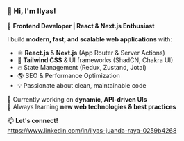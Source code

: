 ### 👋 Hi, I'm Ilyas!  

🚀 **Frontend Developer | React & Next.js Enthusiast**  

I build **modern, fast, and scalable web applications** with:  
- ⚛️ **React.js** & **Next.js** (App Router & Server Actions)  
- 🎨 **Tailwind CSS** & UI frameworks (ShadCN, Chakra UI)  
- 🔥 State Management (Redux, Zustand, Jotai)  
- 🌎 SEO & Performance Optimization  
- 💡 Passionate about clean, maintainable code  

📌 Currently working on **dynamic, API-driven UIs**  
📖 Always learning **new web technologies & best practices**  

📫 **Let's connect!**  
https://www.linkedin.com/in/ilyas-juanda-raya-0259b4268
